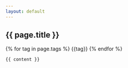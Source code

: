 ```yaml
---
layout: default
---
```

<article>
    <h1>{{ page.title }}</h1>
    <section class='tags'>
    {% for tag in page.tags %}
    <span class='tag {{tag}}'>{{tag}}</span>
    {% endfor %}
    </section>
    
    {{ content }}
</article>
